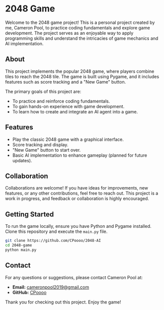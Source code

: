 # 2048 Game

Welcome to the 2048 game project! This is a personal project created by me, Cameron Pool, to practice coding fundamentals and explore game development. The project serves as an enjoyable way to apply programming skills and understand the intricacies of game mechanics and AI implementation.

## About

This project implements the popular 2048 game, where players combine tiles to reach the 2048 tile. The game is built using Pygame, and it includes features such as score tracking and a "New Game" button. 

The primary goals of this project are:
- To practice and reinforce coding fundamentals.
- To gain hands-on experience with game development.
- To learn how to create and integrate an AI agent into a game.

## Features

- Play the classic 2048 game with a graphical interface.
- Score tracking and display.
- "New Game" button to start over.
- Basic AI implementation to enhance gameplay (planned for future updates).

## Collaboration

Collaborations are welcome! If you have ideas for improvements, new features, or any other contributions, feel free to reach out. This project is a work in progress, and feedback or collaboration is highly encouraged.

## Getting Started

To run the game locally, ensure you have Python and Pygame installed. Clone this repository and execute the `main.py` file.

```bash
git clone https://github.com/CPoooo/2048-AI
cd 2048-game
python main.py
```

## Contact

For any questions or suggestions, please contact Cameron Pool at:

- **Email:** cameronpool2019@gmail.com
- **GitHub:** [CPoooo](https://github.com/CPoooo)

Thank you for checking out this project. Enjoy the game!
